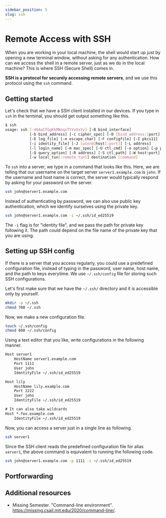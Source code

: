 ```yaml
---
sidebar_position: 5
slug: ssh
---
```


# Remote Access with SSH

When you are working in your local machine, the shell would start up just by opening a new terminal window, without asking for any authentication. How can we access the shell in a remote server, just as we do in the local machine? This is where SSH (Secure Shell) comes in.

**SSH is a protocol for securely accessing remote servers**, and we use this protocol using the `ssh` command.

## Getting started

Let's check that we have a SSH client installed in our devices. If you type in `ssh` in the terminal, you should get output something like this.
```sh
$ ssh
usage: ssh [-46AaCfGgKkMNnqsTtVvXxYy] [-B bind_interface]
           [-b bind_address] [-c cipher_spec] [-D [bind_address:]port]
           [-E log_file] [-e escape_char] [-F configfile] [-I pkcs11]
           [-i identity_file] [-J [user@]host[:port]] [-L address]
           [-l login_name] [-m mac_spec] [-O ctl_cmd] [-o option] [-p port]
           [-Q query_option] [-R address] [-S ctl_path] [-W host:port]
           [-w local_tun[:remote_tun]] destination [command]
```

To `ssh` into a server, we type in a command that looks like this. Here, we are telling that our username on the target server `server1.example.com` is `john`. If the username and host name is correct, the server would typically respond by asking for your password on the server.
```sh
ssh john@server1.example.com
```

Instead of authenticating by password, we can also use public key authentication, which we identify ourselves using the private key.
```sh
ssh john@server1.example.com -i ~/.ssh/id_ed25519
```
The `-i` flag is for "identity file", and we pass the path for private key following it. The path could depend on the file name of the private key that you are using.

## Setting up SSH config

If there is a server that you access regularly, you could use a predefined configuration file, instead of typing in the password, user name, host name, and the path to keys everytime. We use `~/.ssh/config` file for storing such SSH configurations.

Let's first make sure that we have the `~/.ssh/` directory and it is accessible only by yourself.
```sh
mkdir -p ~/.ssh
chmod 700 ~/.ssh
```

Now, we make a new configuration file.
```sh
touch ~/.ssh/config
chmod 600 ~/.ssh/config
```

Using a text editor that you like, write configurations in the following manner.
```txt title="~/.ssh/config"
Host server1
    HostName server1.example.com
    Port 1111
    User john
    IdentityFile ~/.ssh/id_ed25519

Host lily
    HostName lily.example.com
    Port 2222
    User john
    IdentityFile ~/.ssh/id_ed25519

# It can also take wildcards
Host *.foo.example.com
    IdentityFile ~/.ssh/id_ed25519

```

Now, you can access a server just in a single line as following.
```sh
ssh server1
```

Since the SSH client reads the predefined configuration file for alias `server1`, the above command is equivalent to running the following code.
```sh
ssh john@server1.example.com -p 1111 -i ~/.ssh/id_ed25519
```

## Portforwarding


## Additional resources
- Missing Semester. "Command-line environment". https://missing.csail.mit.edu/2020/command-line/.